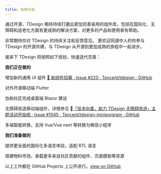 ```yaml
---
title: 后续计划
---
```


通过开源，TDesign 期待持续打磨出更加完善易用的组件库，包括在国际化、无障碍和适老化方面有更成熟的解决方案，对更多的产品和使用者有帮助。

非常期待你对 TDesign 的持续关注和反馈意见。
更欢迎同道中人的你参与 TDesign 的开源共建，与 TDesign 从开源到更加成熟的旅程中一起进步。

接来下 TDesign 将按照如下规划，快速迭代完善：

**我们正在做的**

增加新的通用 UI 组件 [📌 新组件招募 · Issue #220 · Tencent/tdesign · GitHub](https://github.com/Tencent/tdesign/issues/220)

对外开源移动端 Flutter

协助社区完成桌面端 Blazor 建设

无障碍改造移动端组件，详情参见 📄[「技术向善，助力 TDesign 无障碍改造」主题活动开始啦 · Issue #1045 · Tencent/tdesign-miniprogram · GitHub](https://github.com/Tencent/tdesign-miniprogram/issues/1045)

多端智能转换，支持 Vue/Vue next 等转换为微信小程序

**我们准备做的**

提供更全面的国际化多语言体验，适配 RTL 语言

搭建物料市场，承载更多来自社区贡献的组件、页面模板等资源

以上工作都在 GitHub Projects 上公开进行。[view on GitHub](https://github.com/orgs/Tencent/projects/1/views/1)

